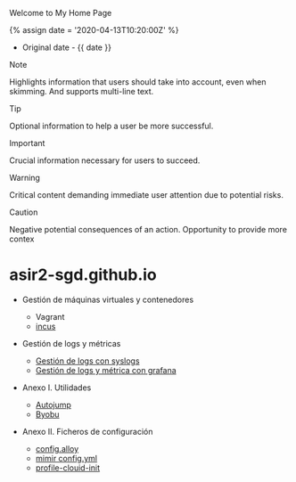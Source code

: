 ---
---

Welcome to My Home Page

{% assign date = '2020-04-13T10:20:00Z' %}

- Original date - {{ date }}


> [!NOTE]
> Highlights information that users should take into account, even when skimming.
> And supports multi-line text.

> [!TIP]
> Optional information to help a user be more successful.

> [!IMPORTANT]  
> Crucial information necessary for users to succeed.

  > [!WARNING]  
  > Critical content demanding immediate
  > user attention due to potential risks.

> [!CAUTION]
> Negative potential consequences of an action.
> Opportunity to provide more contex

# asir2-sgd.github.io


* Gestión de máquinas virtuales y contenedores
	* Vagrant
	* [incus](https://asir2-sgd.github.io/incus)

* Gestión de logs y métricas
	* [Gestión de logs con syslogs](https://asir2-sgd.github.io/P1_Log_centralizados)
	* [Gestión de logs y métrica con grafana](https://asir2-sgd.github.io/grafana)
* Anexo I. Utilidades
	* [Autojump](https://asir2-sgd.github.io/autojump)
	* [Byobu](https://asir2-sgd.github.io/byobu)
* Anexo II. Ficheros de configuración
	* [config.alloy](https://asir2-sgd.github.io/resources/config.alloy)
	* [mimir config.yml](https://asir2-sgd.github.io/resources/mimir_config.yml)
	* [profile-clouid-init](https://asir2-sgd.github.io/resources/profile-cloudd-init)
